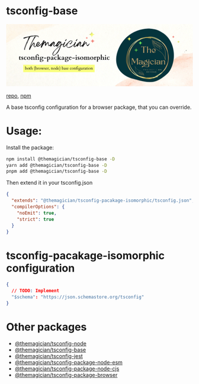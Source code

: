 # tsconfig-base

![the magician tsconfig-pacakage-isomorphic banner](/packages/tsconfig-pacakage-isomorphic/imgs/banner.png)

[repo](https://github.com/TheMagicianDev/tsconfig), [npm](https://www.npmjs.com/package/@themagician/tsconfig-pacakage-isomorphic)

A base tsconfig configuration for a browser package, that you can override.

# Usage:

Install the package:

```sh
npm install @themagician/tsconfig-base -D
yarn add @themagician/tsconfig-base -D
pnpm add @themagician/tsconfig-base -D
```

Then extend it in your tsconfig.json

```json
{
  "extends": "@themagician/tsconfig-pacakage-isomorphic/tsconfig.json",
  "compilerOptions": {
    "noEmit": true,
    "strict": true
  }
}
```
# tsconfig-pacakage-isomorphic configuration

```json
{
  // TODO: Implement
  "$schema": "https://json.schemastore.org/tsconfig"
}
```

# Other packages

- [@themagician/tsconfig-node](https://www.npmjs.com/package/@themagician/tsconfig-node)
- [@themagician/tsconfig-base](https://www.npmjs.com/package/@themagician/tsconfig-base)
- [@themagician/tsconfig-jest](https://www.npmjs.com/package/@themagician/tsconfig-jest)
- [@themagician/tsconfig-package-node-esm](https://www.npmjs.com/package/@themagician/tsconfig-package-node-esm)
- [@themagician/tsconfig-package-node-cjs](https://www.npmjs.com/package/@themagician/tsconfig-package-node-cjs)
- [@themagician/tsconfig-package-browser](https://www.npmjs.com/package/@themagician/tsconfig-package-browser)

